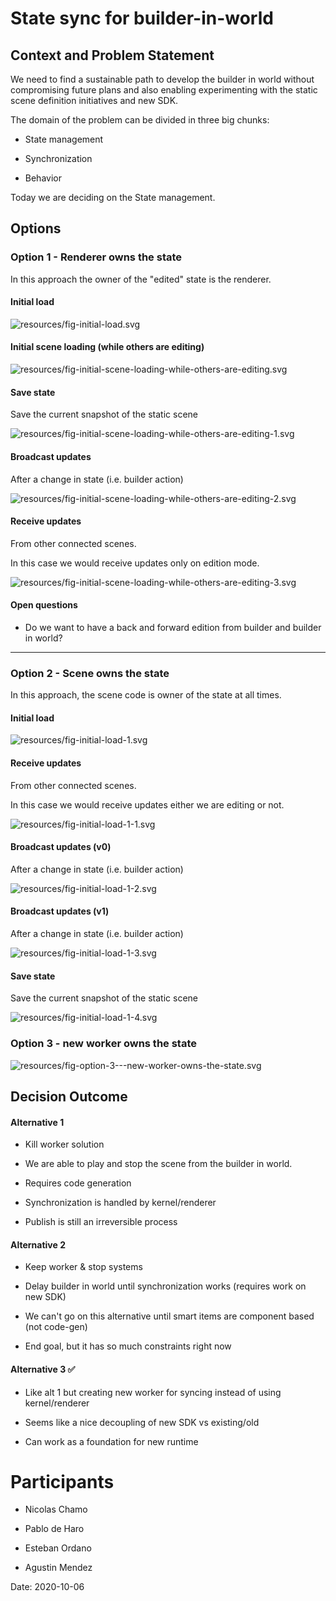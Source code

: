 # State sync for builder-in-world

## Context and Problem Statement

We need to find a sustainable path to develop the builder in world without compromising future plans and also enabling experimenting with the static scene definition initiatives and new SDK.

The domain of the problem can be divided in three big chunks:

* State management

* Synchronization

* Behavior

Today we are deciding on the State management.

## Options

### Option 1 - Renderer owns the state

In this approach the owner of the "edited" state is the renderer.

#### Initial load

<!--
```sequence
participant user
participant kernel
participant worker
participant renderer
participant p2p

user-&gt;kernel: load scene
kernel-&gt;worker: create worker
worker-&gt;worker: load scene (???)
worker--&gt;renderer: inform state
```
-->
![resources/fig-initial-load.svg](resources/fig-initial-load.svg)

#### Initial scene loading (while others are editing)

<!--
```sequence
participant user
participant kernel
participant worker
participant renderer
participant p2p


p2p--&gt;kernel: edition beacon {scene xy}
kernel--&gt;renderer: edition mode
renderer--&gt;worker: kill worker

p2p--&gt;renderer: process update
user-&gt;renderer: perform changes (if allowed)
p2p--&gt;renderer: process update
```
-->
![resources/fig-initial-scene-loading-while-others-are-editing.svg](resources/fig-initial-scene-loading-while-others-are-editing.svg)

#### Save state

Save the current snapshot of the static scene

<!--
```sequence
user--&gt;renderer: edition mode
renderer--&gt;worker: kill worker
user-&gt;renderer: perform changes
renderer-&gt;renderer: process changes 🔧
user-&gt;renderer: save
renderer-&gt;kernel: save {serialized state}
kernel-&gt;builder_server: generate code and store
```
-->
![resources/fig-initial-scene-loading-while-others-are-editing-1.svg](resources/fig-initial-scene-loading-while-others-are-editing-1.svg)

#### Broadcast updates

After a change in state (i.e. builder action)

<!--
```sequence
user--&gt;renderer: edition mode
renderer--&gt;worker: kill worker
user-&gt;renderer: perform changes
user-&gt;renderer:
user-&gt;renderer:
renderer-&gt;renderer: process changes 🔧
renderer--&gt;p2p: update-msg
```
-->
![resources/fig-initial-scene-loading-while-others-are-editing-2.svg](resources/fig-initial-scene-loading-while-others-are-editing-2.svg)

#### Receive updates

From other connected scenes.

In this case we would receive updates only on edition mode.

<!--
```sequence
user--&gt;renderer: enter edition mode
renderer--&gt;worker: kill worker
p2p--&gt;renderer: update-msg
renderer-&gt;renderer: process changes 🔧
```
-->
![resources/fig-initial-scene-loading-while-others-are-editing-3.svg](resources/fig-initial-scene-loading-while-others-are-editing-3.svg)

#### Open questions

* Do we want to have a back and forward edition from builder and builder in world?

---

### Option 2 - Scene owns the state

In this approach, the scene code is owner of the state at all times.  

#### Initial load

<!--
```sequence
participant user
participant kernel
participant worker
participant renderer
participant p2p

user-&gt;kernel: load scene
kernel-&gt;worker: create worker
worker-&gt;worker: load scene (JSON)
worker--&gt;renderer: inform state

worker-&gt;worker: connect to synchronization bus
worker-&gt;kernel: init p2p bus
```
-->
![resources/fig-initial-load-1.svg](resources/fig-initial-load-1.svg)

#### Receive updates

From other connected scenes.

In this case we would receive updates either we are editing or not.

<!--
```sequence
participant user
participant kernel
participant worker
participant renderer
participant p2p

p2p--&gt;worker: update-msg

worker-&gt;worker: process changes 🔧
worker--&gt;renderer: inform state
```
-->
![resources/fig-initial-load-1-1.svg](resources/fig-initial-load-1-1.svg)

#### Broadcast updates (v0)

After a change in state (i.e. builder action)

<!--
```sequence
participant user
participant renderer
participant worker
participant p2p
participant kernel


user-&gt;renderer: perform changes


renderer--&gt;p2p: broadcast update-msg
renderer-&gt;worker: update-msg
worker-&gt;worker: process changes 🔧
```
-->
![resources/fig-initial-load-1-2.svg](resources/fig-initial-load-1-2.svg)

#### Broadcast updates (v1)

After a change in state (i.e. builder action)

<!--
```sequence
participant user
participant renderer
participant worker
participant p2p
participant kernel


user-&gt;renderer: perform changes

renderer-&gt;worker: update-msg
worker-&gt;worker: process changes 🔧
worker--&gt;p2p: broadcast update-msg
```
-->
![resources/fig-initial-load-1-3.svg](resources/fig-initial-load-1-3.svg)

#### Save state

Save the current snapshot of the static scene

<!--
```sequence
participant user
participant renderer
participant worker
participant p2p
participant kernel

user-&gt;renderer: save state
renderer-&gt;worker: save

worker-&gt;worker: serialize scene
worker-&gt;worker: save JSON (POST?)
```
-->
![resources/fig-initial-load-1-4.svg](resources/fig-initial-load-1-4.svg)

### Option 3 - new worker owns the state

<!--
```sequence
user-&gt;worker: kill worker
user-&gt;new_worker: create for edition (scene xy)
new_worker-&gt;content_server: get JSON (scene xy)
content_server-&gt;new_worker: 
new_worker-&gt;renderer: initial state 
renderer--&gt;new_worker: update-msg
renderer--&gt;p2p: update-msg (for broadcast)
p2p--&gt;new_worker: update-msg
```
-->
![resources/fig-option-3---new-worker-owns-the-state.svg](resources/fig-option-3---new-worker-owns-the-state.svg)

## Decision Outcome

#### Alternative 1

* Kill worker solution

* We are able to play and stop the scene from the builder in world.

* Requires code generation

* Synchronization is handled by kernel/renderer

* Publish is still an irreversible process

#### Alternative 2

* Keep worker & stop systems

* Delay builder in world until synchronization works (requires work on new SDK)

* We can't go on this alternative until smart items are component based (not code-gen)

* End goal, but it has so much constraints right now

#### Alternative 3 ✅

* Like alt 1 but creating new worker for syncing instead of using kernel/renderer

* Seems like a nice decoupling of new SDK vs existing/old

* Can work as a foundation for new runtime

# Participants

- Nicolas Chamo

- Pablo de Haro

- Esteban Ordano

- Agustin Mendez

Date: 2020-10-06